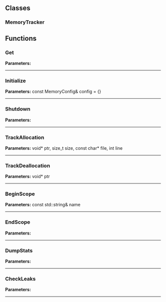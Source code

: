 
## Classes

### MemoryTracker




## Functions

### Get



**Parameters:** 

---

### Initialize



**Parameters:** const MemoryConfig& config = {}

---

### Shutdown



**Parameters:** 

---

### TrackAllocation



**Parameters:** void* ptr, size_t size, const char* file, int line

---

### TrackDeallocation



**Parameters:** void* ptr

---

### BeginScope



**Parameters:** const std::string& name

---

### EndScope



**Parameters:** 

---

### DumpStats



**Parameters:** 

---

### CheckLeaks



**Parameters:** 

---
